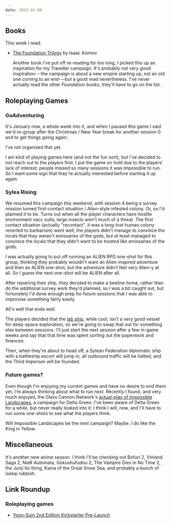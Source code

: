 ```yaml
---
date: 2023-01-08
---
```


## Books

This week I read:

- [The Foundation Trilogy][] by Isaac Asimov

  Another book I've put off re-reading for too long, I picked this up as
  inspiration for my Traveller campaign.  It's probably not very good
  inspiration---the campaign is about a new empire starting up, not an old one
  coming to an end---but a good read nevertheless.  I've never actually read the
  other Foundation books, they'll have to go on the list.

[The Foundation Trilogy]: https://en.wikipedia.org/wiki/Foundation_series

## Roleplaying Games

### GoAdventuring

It's January now, a whole week into it, and when I paused this game I said we'd
re-group after the Christmas / New Year break for another session 0 and to get
things going again.

I've not organised that yet.

I am kind of playing games here (and not the fun sort), but I've decided to
*not* reach out to the players first.  I put the game on hold due to the
players' lack of interest: people missed so many sessions it was impossible to
run.  So I want some sign that they're actually interested before starting it up
again.

### Sylea Rising

We resumed this campaign this weekend, with session 4 being a survey mission
turned first-contact situation / *Alien*-style infested colony.  Or, so I'd
planned it to be.  Turns out when all the player characters have hostile
environment vacc suits, large insects aren't much of a threat.  The first
contact situation (actually "recontact", it was a long-lost human colony
reverted to barbarism) went well, the players didn't manage to convince the
locals that they weren't emissaries of the gods, but at least managed to
convince the locals that they didn't want to be *treated like* emissaries of the
gods.

I was actually going to put off running an ALIEN RPG one-shot for this group,
thinking they probably wouldn't want an Alien-inspired adventure and then an
ALIEN one-shot, but the adventure didn't feel very Alien-y at all.  So I guess
the next one-shot will be ALIEN after all.

After repairing their ship, they decided to make a beeline home, rather than do
the additional survey work they'd planned, so I was a bit caught out, but
fortunately I'd done enough prep for future sessions that I was able to
improvise something fairly easily.

All's well that ends well.

The players decided that the [lab ship][], while cool, isn't a very good vessel
for deep-space exploration, so we're going to swap that out for something else
between sessions.  I'll just start the next session after a few in-game weeks
and say that that time was spent sorting out the paperwork and finances.

Then, when they're about to head off, a Sylean Federation diplomatic ship with a
battleship escort will jump in, all outbound traffic will be halted, and the
Third Imperium will be founded.

[lab ship]: https://wiki.travellerrpg.com/Type_L_class_Laboratory_ship

### Future games?

Even though I'm enjoying my current games and have no desire to end them yet,
I'm always thinking about what to run *next*.  Recently I found, and very much
enjoyed, the Glass Cannon Network's [actual-play of Impossible Landscapes][], a
campaign for Delta Green.  I've been aware of Delta Green for a while, but never
really looked into it: I think I will, now, and I'll have to run some one-shots
to see what the players think.

Will Impossible Landscapes be the next campaign?  Maybe.  I do like the King in
Yellow.

[actual-play of Impossible Landscapes]: https://www.youtube.com/playlist?list=PLz3Be--ot61MziBtEnjmF7nFjXR166e_6


## Miscellaneous

It's another new anime season.  I think I'll be checking out Bofuri 2, Vinland
Saga 2, NieR Automata, Gokushufudou 2, The Vampire Dies in No Time 2, the Junji
Ito thing, Kaina of the Great Snow Sea, and probably a bunch of isekai rubbish.

## Link Roundup

### Roleplaying games

- [Yoon-Suin 2nd Edition Kickstarter Pre-Launch](http://monstersandmanuals.blogspot.com/2023/01/yoon-suin-2nd-edition-kickstarter-pre.html)
